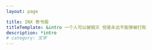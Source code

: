 ```yaml
---
layout: page

title: INX 卷书阁
titleTemplate: &intro 一个人可以被毁灭 但是永远不能够被打败
description: *intro
# category: 文学
---
```


<script setup lang="ts">
import Library from "../.vitepress/theme/layouts/Library.vue";
</script>

<Library />
